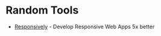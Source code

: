 # Random Tools

- [Responsively](https://responsively.app/) - Develop Responsive Web Apps 5x better
